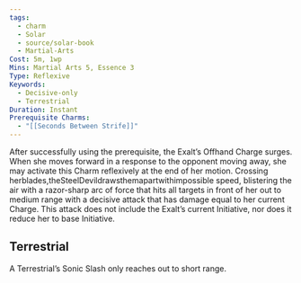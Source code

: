 ```yaml
---
tags:
  - charm
  - Solar
  - source/solar-book
  - Martial-Arts
Cost: 5m, 1wp
Mins: Martial Arts 5, Essence 3
Type: Reflexive
Keywords:
  - Decisive-only
  - Terrestrial
Duration: Instant
Prerequisite Charms:
  - "[[Seconds Between Strife]]"
---
```

After successfully using the prerequisite, the Exalt’s Offhand Charge surges. When she moves forward in a response to the opponent moving away, she may activate this Charm reflexively at the end of her motion. Crossing herblades,theSteelDevildrawsthemapartwithimpossible speed, blistering the air with a razor-sharp arc of force that hits all targets in front of her out to medium range with a decisive attack that has damage equal to her current Charge. This attack does not include the Exalt’s current Initiative, nor does it reduce her to base Initiative. 

## Terrestrial

A Terrestrial’s Sonic Slash only reaches out to short range.